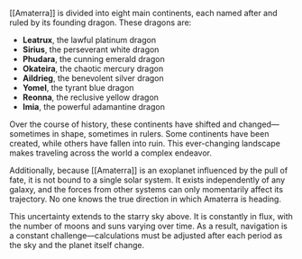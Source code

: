 [[Amaterra]] is divided into eight main continents, each named after and ruled by its founding dragon. These dragons are:

- **Leatrux**, the lawful platinum dragon
- **Sirius**, the perseverant white dragon
- **Phudara**, the cunning emerald dragon
- **Okateira**, the chaotic mercury dragon
- **Aildrieg**, the benevolent silver dragon
- **Yomel**, the tyrant blue dragon
- **Reonna**, the reclusive yellow dragon
- **Imia**, the powerful adamantine dragon

Over the course of history, these continents have shifted and changed—sometimes in shape, sometimes in rulers. Some continents have been created, while others have fallen into ruin. This ever-changing landscape makes traveling across the world a complex endeavor.

Additionally, because [[Amaterra]] is an exoplanet influenced by the pull of fate, it is not bound to a single solar system. It exists independently of any galaxy, and the forces from other systems can only momentarily affect its trajectory. No one knows the true direction in which Amaterra is heading.

This uncertainty extends to the starry sky above. It is constantly in flux, with the number of moons and suns varying over time. As a result, navigation is a constant challenge—calculations must be adjusted after each period as the sky and the planet itself change.